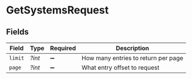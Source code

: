# GetSystemsRequest


## Fields

| Field                               | Type                                | Required                            | Description                         |
| ----------------------------------- | ----------------------------------- | ----------------------------------- | ----------------------------------- |
| `limit`                             | *?int*                              | :heavy_minus_sign:                  | How many entries to return per page |
| `page`                              | *?int*                              | :heavy_minus_sign:                  | What entry offset to request        |